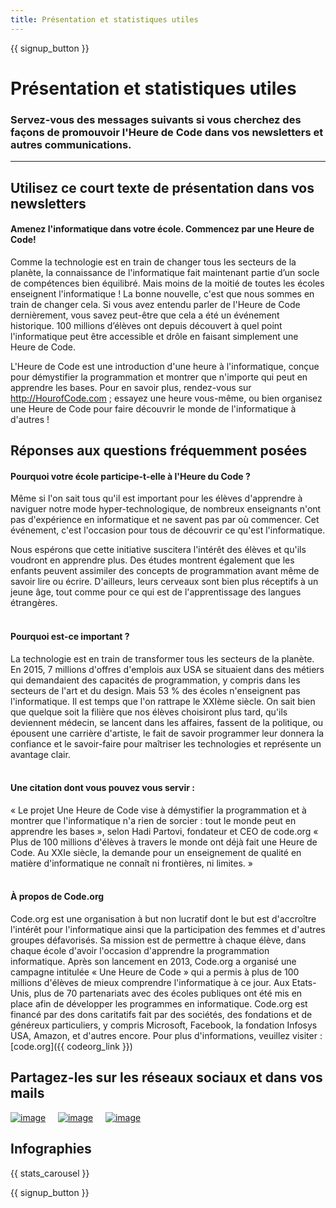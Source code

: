 ```yaml
---
title: Présentation et statistiques utiles
---
```


<a id="blurb"></a>

{{ signup_button }}

# Présentation et statistiques utiles

### Servez-vous des messages suivants si vous cherchez des façons de promouvoir l'Heure de Code dans vos newsletters et autres communications. 

* * *

## Utilisez ce court texte de présentation dans vos newsletters

#### Amenez l'informatique dans votre école. Commencez par une Heure de Code!

Comme la technologie est en train de changer tous les secteurs de la planète, la connaissance de l'informatique fait maintenant partie d’un socle de compétences bien équilibré. Mais moins de la moitié de toutes les écoles enseignent l'informatique ! La bonne nouvelle, c'est que nous sommes en train de changer cela. Si vous avez entendu parler de l'Heure de Code dernièrement, vous savez peut-être que cela a été un événement historique. 100 millions d’élèves ont depuis découvert à quel point l'informatique peut être accessible et drôle en faisant simplement une Heure de Code.

L'Heure de Code est une introduction d'une heure à l'informatique, conçue pour démystifier la programmation et montrer que n'importe qui peut en apprendre les bases. Pour en savoir plus, rendez-vous sur <http://HourofCode.com> ; essayez une heure vous-même, ou bien organisez une Heure de Code pour faire découvrir le monde de l'informatique à d'autres !

## Réponses aux questions fréquemment posées

#### Pourquoi votre école participe-t-elle à l'Heure du Code ?

Même si l'on sait tous qu'il est important pour les élèves d'apprendre à naviguer notre mode hyper-technologique, de nombreux enseignants n'ont pas d'expérience en informatique et ne savent pas par où commencer. Cet événement, c'est l'occasion pour tous de découvrir ce qu'est l'informatique.

Nous espérons que cette initiative suscitera l'intérêt des élèves et qu'ils voudront en apprendre plus. Des études montrent également que les enfants peuvent assimiler des concepts de programmation avant même de savoir lire ou écrire. D'ailleurs, leurs cerveaux sont bien plus réceptifs à un jeune âge, tout comme pour ce qui est de l'apprentissage des langues étrangères. <br /> <br />

#### Pourquoi est-ce important ?

La technologie est en train de transformer tous les secteurs de la planète. En 2015, 7 millions d'offres d'emplois aux USA se situaient dans des métiers qui demandaient des capacités de programmation, y compris dans les secteurs de l'art et du design. Mais 53 % des écoles n'enseignent pas l'informatique. Il est temps que l'on rattrape le XXIème siècle. On sait bien que quelque soit la filière que nos élèves choisiront plus tard, qu'ils deviennent médecin, se lancent dans les affaires, fassent de la politique, ou épousent une carrière d'artiste, le fait de savoir programmer leur donnera la confiance et le savoir-faire pour maîtriser les technologies et représente un avantage clair. <br /> <br />

#### Une citation dont vous pouvez vous servir :

« Le projet Une Heure de Code vise à démystifier la programmation et à montrer que l'informatique n'a rien de sorcier : tout le monde peut en apprendre les bases », selon Hadi Partovi, fondateur et CEO de code.org « Plus de 100 millions d'élèves à travers le monde ont déjà fait une Heure de Code. Au XXIe siècle, la demande pour un enseignement de qualité en matière d'informatique ne connaît ni frontières, ni limites. » <br /> <br />

#### À propos de Code.org

Code.org est une organisation à but non lucratif dont le but est d'accroître l'intérêt pour l'informatique ainsi que la participation des femmes et d'autres groupes défavorisés. Sa mission est de permettre à chaque élève, dans chaque école d'avoir l'occasion d'apprendre la programmation informatique. Après son lancement en 2013, Code.org a organisé une campagne intitulée « Une Heure de Code » qui a permis à plus de 100 millions d'élèves de mieux comprendre l'informatique à ce jour. Aux Etats-Unis, plus de 70 partenariats avec des écoles publiques ont été mis en place afin de développer les programmes en informatique. Code.org est financé par des dons caritatifs fait par des sociétés, des fondations et de généreux particuliers, y compris Microsoft, Facebook, la fondation Infosys USA, Amazon, et d'autres encore. Pour plus d'informations, veuillez visiter : [code.org]({{ codeorg_link }})

## Partagez-les sur les réseaux sociaux et dans vos mails

[![image](/images/social-media/fit-250/social-1.png)](/images/social-media/social-1.png)&nbsp;&nbsp;&nbsp;&nbsp; [![image](/images/social-media/fit-250/social-2.png)](/images/social-media/social-2.png)&nbsp;&nbsp;&nbsp;&nbsp; [![image](/images/social-media/fit-250/social-3.png)](/images/social-media/social-3.png)&nbsp;&nbsp;&nbsp;&nbsp;

<a id="infographics"></a>

## Infographies

{{ stats_carousel }}

{{ signup_button }}